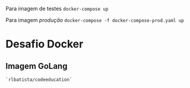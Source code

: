 Para imagem de testes
    `docker-compose up`

Para imagem _produção_
    `docker-compose -f docker-compose-prod.yaml up`


# Desafio Docker
 ##  Imagem GoLang
    `rlbatista/codeeducation`